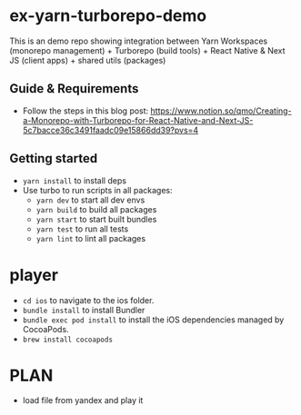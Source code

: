 # ex-yarn-turborepo-demo

This is an demo repo showing integration between Yarn Workspaces (monorepo management) + Turborepo (build tools) + React Native & Next JS (client apps) + shared utils (packages)

## Guide & Requirements
- Follow the steps in this blog post: https://www.notion.so/qmo/Creating-a-Monorepo-with-Turborepo-for-React-Native-and-Next-JS-5c7bacce36c3491faadc09e15866dd39?pvs=4

## Getting started
- `yarn install` to install deps
- Use turbo to run scripts in all packages:
  - `yarn dev` to start all dev envs
  - `yarn build` to build all packages
  - `yarn start` to start built bundles
  - `yarn test` to run all tests
  - `yarn lint` to lint all packages
# player
- `cd ios` to navigate to the ios folder.
- `bundle install` to install Bundler
- `bundle exec pod install` to install the iOS dependencies managed by CocoaPods.
- `brew install cocoapods`


# PLAN
- load file from yandex and play it

